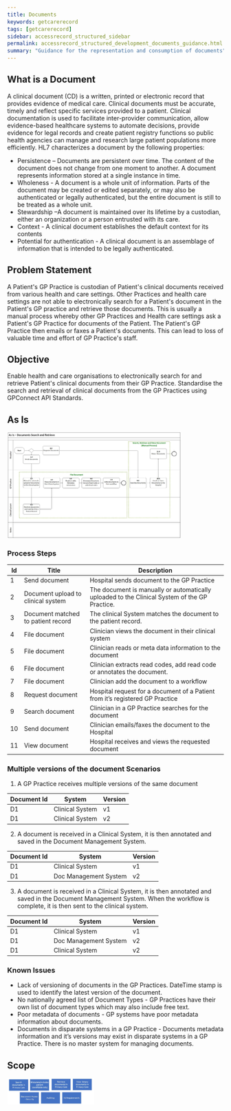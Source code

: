 ```yaml
---
title: Documents
keywords: getcarerecord
tags: [getcarerecord]
sidebar: accessrecord_structured_sidebar
permalink: accessrecord_structured_development_documents_guidance.html
summary: "Guidance for the representation and consumption of documents"
---
```


## What is a Document ##

A clinical document (CD) is a written, printed or electronic record that provides evidence of medical care. Clinical documents must be accurate, timely and reflect specific services provided to a patient. 
Clinical documentation is used to facilitate inter-provider communication, allow evidence-based healthcare systems to automate decisions, provide evidence for legal records and create patient registry functions so public health agencies can manage and research large patient populations more efficiently.
HL7 characterizes a document by the following properties:
 - Persistence – Documents are persistent over time. The content of the document does not change from one moment to another. A document represents information stored at a single instance in time.  
 - Wholeness - A document is a whole unit of information. Parts of the document may be created or edited separately, or may also be authenticated or legally authenticated, but the entire document is still to be treated as a whole unit.  
 - Stewardship –A document is maintained over its lifetime by a custodian, either an organization or a person entrusted with its care.
 - Context - A clinical document establishes the default context for its contents  
 - Potential for authentication - A clinical document is an assemblage of information that is intended to be legally authenticated.  

## Problem Statement ##

A Patient's GP Practice is custodian of Patient's clinical documents received from various health and care settings.
Other Practices and health care settings are not able to electronically search for a Patient's document in the Patient's GP practice and retrieve those documents.
This is usually a manual process whereby other GP Practices and Health care settings ask a Patient's GP Practice for documents of the Patient. The Patient's GP Practice then emails or faxes a Patient's documents. This can lead to loss of valuable time and effort of GP Practice's staff.

## Objective ##

Enable health and care organisations to electronically search for and retrieve Patient's clinical documents from their GP Practice.
Standardise the search and retrieval of clinical documents from the GP Practices using GPConnect API Standards.

## As Is ##

<IMG src="images/access_structured/As-Is.jpg" alt="As-Is process for search and retrieval of documents from a GP Practice"  style="max-width:80%;max-height:80%;">
 
### Process Steps
 
 <table width="80%" height="60%">
    <thead>
        <tr>
            <th>Id</th>
            <th>Title</th>
            <th>Description</th>
        </tr>
    </thead>
    <tbody>
        <tr>
            <td>1</td>
            <td>Send document</td>
            <td>Hospital sends document to the GP Practice</td>
        </tr>
      <tr>
            <td>2</td>
            <td>Document upload to clinical system</td>
            <td>The document is manually or automatically uploaded to the Clinical System of the GP Practice.</td>
        </tr>
      <tr>
            <td>3</td>
            <td>Document matched to patient record</td>
            <td>The clinical System matches the document to the patient record.</td>
        </tr>
      <tr>
            <td>4</td>
            <td>File document</td>
            <td>Clinician views the document in their clinical system</td>
        </tr>
      <tr>
            <td>5</td>
            <td>File document</td>
            <td>Clinician reads or meta data information to the document</td>
        </tr>
      <tr>
            <td>6</td>
            <td>File document</td>
            <td>Clinician extracts read codes, add read code or annotates the document.</td>
        </tr>
      <tr>
            <td>7</td>
            <td>File document</td>
            <td>Clinician add the document to a workflow</td>
        </tr>
      <tr>
            <td>8</td>
            <td>Request document</td>
            <td>Hospital request for a document of a Patient from it’s registered GP Practice</td>
        </tr>
      <tr>
            <td>9</td>
            <td>Search document</td>
            <td>Clinician in a GP Practice searches for the document</td>
        </tr>
     <tr>
            <td>10</td>
            <td>Send document</td>
            <td>Clinician emails/faxes the document to the Hospital </td>
        </tr>
     <tr>
            <td>11</td>
            <td>View document</td>
            <td>Hospital receives and views the requested document</td>
        </tr>
    </tbody>
</table>

### Multiple versions of the document Scenarios

 1.	A GP Practice receives multiple versions of the same document

<table width="40%" height="40%">
    <thead>
        <tr>
            <th>Document Id</th>
            <th>System </th>
            <th>Version</th>
        </tr>
    </thead>
    <tbody>
        <tr>
            <td>D1</td>
            <td>Clinical System</td>
            <td>v1</td>
        </tr>
      <tr>
            <td>D1</td>
            <td>Clinical System</td>
            <td>v2</td>
        </tr>
    </tbody>
    </table>
    
 2. A document is received in a Clinical System, it is then annotated and saved in the Document Management System.

<table width="40%" height="40%">
    <thead>
        <tr>
            <th>Document Id</th>
            <th>System </th>
            <th>Version</th>
        </tr>
    </thead>
    <tbody>
        <tr>
            <td>D1</td>
            <td>Clinical System</td>
            <td>v1</td>
        </tr>
      <tr>
            <td>D1</td>
            <td>Doc Management System</td>
            <td>v2</td>
        </tr>
    </tbody>
    </table>
    
  3. A document is received in a Clinical System, it is then annotated and saved in the Document Management System. When the workflow is complete, it is then sent to the clinical system.
 
 <table width="40%" height="40%">
    <thead>
        <tr>
            <th>Document Id</th>
            <th>System </th>
            <th>Version</th>
        </tr>
    </thead>
    <tbody>
        <tr>
            <td>D1</td>
            <td>Clinical System</td>
            <td>v1</td>
        </tr>
      <tr>
            <td>D1</td>
            <td>Doc Management System</td>
            <td>v2</td>
        </tr>
      <tr>
            <td>D1</td>
            <td>Clinical System</td>
            <td>v2</td>
        </tr>
    </tbody>
    </table>
    
   ### Known Issues
   * Lack of versioning of documents in the GP Practices. DateTime stamp is used to identify the latest version of the document.
   * No nationally agreed list of Document Types - GP Practices have their own list of document types which may also include free text. 
   * Poor metadata of documents - GP systems have poor metadata information about documents. 
   * Documents in disparate systems in a GP Practice - Documents metadata information and it’s versions may exist in disparate systems in a GP Practice. There is no master system for managing documents.
  
  ## Scope
  
  <IMG src="images/access_structured/ARDocsScope.jpg" alt="Scope of documents"  style="max-width:40%;max-height:40%;">
  
   
    
 
